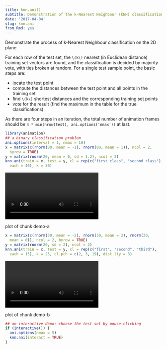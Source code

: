 ```yaml
---
title: knn.ani()
subtitle: Demonstration of the k-Nearest Neighbour (kNN) classification
date: '2017-04-04'
slug: knn.ani
from_Rmd: yes
---
```


Demonstrate the process of k-Nearest Neighbour classification on the 2D
plane.

For each row of the test set, the `\(k\)` nearest (in Euclidean distance)
training set vectors are found, and the classification is decided by majority
vote, with ties broken at random. For a single test sample point, the basic
steps are:

- locate the test point 
- compute the distances between the test point and all points in the training set 
- find `\(k\)` shortest distances and the corresponding training set points  
- vote for the result (find the maximum in the table for the true classifications) 

As there are four steps in an iteration, the total number of animation frames
should be `4 * min(nrow(test), ani.options('nmax'))` at last.

 

```r
library(animation)
## a binary classification problem
ani.options(interval = 1, nmax = 10)
x = matrix(c(rnorm(80, mean = -1), rnorm(80, mean = 1)), ncol = 2, 
  byrow = TRUE)
y = matrix(rnorm(20, mean = 0, sd = 1.2), ncol = 2)
knn.ani(train = x, test = y, cl = rep(c("first class", "second class"), 
  each = 40), k = 30)
```

<video controls loop autoplay><source src="/figures/animation/example/knn-ani/demo-a.mp4" /><p>plot of chunk demo-a</p></video>
 

```r
x = matrix(c(rnorm(30, mean = -2), rnorm(30, mean = 2), rnorm(30, 
  mean = 0)), ncol = 2, byrow = TRUE)
y = matrix(rnorm(20, sd = 2), ncol = 2)
knn.ani(train = x, test = y, cl = rep(c("first", "second", "third"), 
  each = 15), k = 25, cl.pch = c(2, 3, 19), dist.lty = 3)
```

<video controls loop autoplay><source src="/figures/animation/example/knn-ani/demo-b.mp4" /><p>plot of chunk demo-b</p></video>


```r
## an interactive demo: choose the test set by mouse-clicking
if (interactive()) {
  ani.options(nmax = 5)
  knn.ani(interact = TRUE)
}
```
